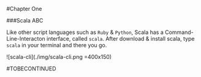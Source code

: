 #Chapter One

###Scala ABC

Like other script languages such as `Ruby` & `Python`, Scala has a Command-Line-Interacton interface, called `scala`. After download & install scala, type `scala` in your terminal and there you go.

![scala-cli](./img/scala-cli.png =400x150)

#TOBECONTINUED


